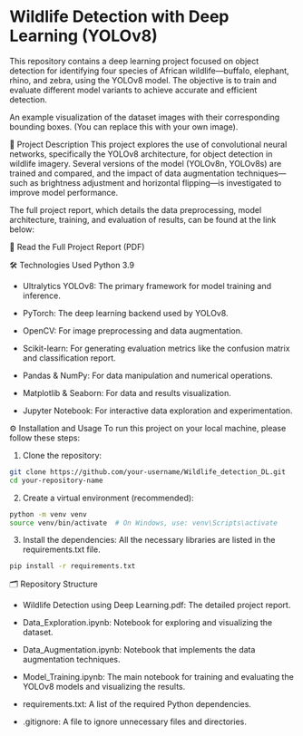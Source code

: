 # Wildlife Detection with Deep Learning (YOLOv8)
This repository contains a deep learning project focused on object detection for identifying four species of African wildlife—buffalo, elephant, rhino, and zebra, using the YOLOv8 model. The objective is to train and evaluate different model variants to achieve accurate and efficient detection.


An example visualization of the dataset images with their corresponding bounding boxes. (You can replace this with your own image).

📜 Project Description
This project explores the use of convolutional neural networks, specifically the YOLOv8 architecture, for object detection in wildlife imagery. Several versions of the model (YOLOv8n, YOLOv8s) are trained and compared, and the impact of data augmentation techniques—such as brightness adjustment and horizontal flipping—is investigated to improve model performance.

The full project report, which details the data preprocessing, model architecture, training, and evaluation of results, can be found at the link below:

  📄 Read the Full Project Report (PDF)

🛠️ Technologies Used
Python 3.9

- Ultralytics YOLOv8: The primary framework for model training and inference.

- PyTorch: The deep learning backend used by YOLOv8.

- OpenCV: For image preprocessing and data augmentation.

- Scikit-learn: For generating evaluation metrics like the confusion matrix and classification report.

- Pandas & NumPy: For data manipulation and numerical operations.

- Matplotlib & Seaborn: For data and results visualization.

- Jupyter Notebook: For interactive data exploration and experimentation.

⚙️ Installation and Usage
To run this project on your local machine, please follow these steps:

1. Clone the repository:

  ```bash
git clone https://github.com/your-username/Wildlife_detection_DL.git
cd your-repository-name
```

2. Create a virtual environment (recommended):

  ```bash
python -m venv venv
source venv/bin/activate  # On Windows, use: venv\Scripts\activate
```

3. Install the dependencies: All the necessary libraries are listed in the requirements.txt file.

  ```bash
pip install -r requirements.txt
```

🗂️ Repository Structure
- Wildlife Detection using Deep Learning.pdf: The detailed project report.

- Data_Exploration.ipynb: Notebook for exploring and visualizing the dataset.

- Data_Augmentation.ipynb: Notebook that implements the data augmentation techniques.

- Model_Training.ipynb: The main notebook for training and evaluating the YOLOv8 models and visualizing the results.

- requirements.txt: A list of the required Python dependencies.

- .gitignore: A file to ignore unnecessary files and directories.
